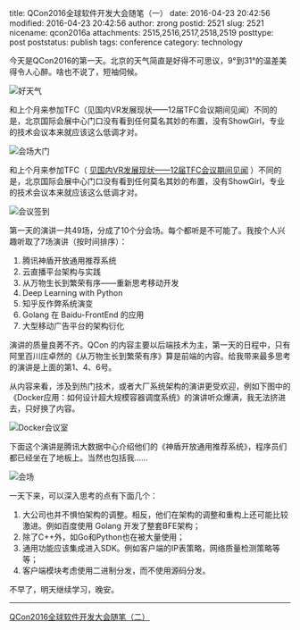 title: QCon2016全球软件开发大会随笔（一）
date: 2016-04-23 20:42:56
modified: 2016-04-23 20:42:56
author: zrong
postid: 2521
slug: 2521
nicename: qcon2016a
attachments: 2515,2516,2517,2518,2519
posttype: post
poststatus: publish
tags: conference
category: technology

今天是QCon2016的第一天。北京的天气简直是好得不可思议，9°到31°的温差美得令人心醉。啥也不说了，短袖伺候。

![好天气][51]

和上个月来参加TFC（见国内VR发展现状——12届TFC会议期间见闻）不同的是，北京国际会展中心门口没有看到任何莫名其妙的布置，没有ShowGirl，专业的技术会议本来就应该这么低调才对。

<!--more-->
![会场大门][52]

和上个月来参加TFC（ [见国内VR发展现状——12届TFC会议期间见闻][1] ）不同的是，北京国际会展中心门口没有看到任何莫名其妙的布置，没有ShowGirl，专业的技术会议本来就应该这么低调才对。

![会议签到][53]

第一天的演讲一共49场，分成了10个分会场。每个都听是不可能了。我按个人兴趣听取了7场演讲（按时间排序）：

1. 腾讯神盾开放通用推荐系统
1. 云直播平台架构与实践
1. 从万物生长到繁荣有序——重新思考移动开发
1. Deep Learning with Python
1. 知乎反作弊系统演变
1. Golang 在 Baidu-FrontEnd 的应用
1. 大型移动广告平台的架构衍化

演讲的质量良莠不齐。QCon 的内容主要以后端技术为主，第一天的日程中，只有阿里百川庄卓然的《从万物生长到繁荣有序》算是前端的内容。给我带来最多思考的演讲是上面的第1、4、6号。

从内容来看，涉及到热门技术，或者大厂系统架构的演讲更受欢迎，例如下图中的《Docker应用：如何设计超大规模容器调度系统》的演讲听众爆满，我无法挤进去，只好换了内容。

![Docker会议室][55]

下面这个演讲是腾讯大数据中心介绍他们的《神盾开放通用推荐系统》，程序员们都已经坐在了地板上。当然也包括我……

![会场][54]

一天下来，可以深入思考的点有下面几个：

1. 大公司也并不惧怕架构的调整。相反，他们在架构的调整和重构上还可能比较激进。例如百度使用 Golang 开发了整套BFE架构；
1. 除了C++外，如Go和Python也在被大量使用；
1. 通用功能应该集成进入SDK。例如客户端的IP表策略，网络质量检测策略等等；
1. 客户端模块考虑使用二进制分发，而不使用源码分发。

不早了，明天继续学习，晚安。

----

[QCon2016全球软件开发大会随笔（二）][2]

[1]: http://zengrong.net/post/2460.htm
[2]: http://zengrong.net/post/2528.htm
[51]: http://zengrong.net/wp-content/uploads/2016/04/qcon01.jpg
[52]: http://zengrong.net/wp-content/uploads/2016/04/qcon02.jpg
[53]: http://zengrong.net/wp-content/uploads/2016/04/qcon03.jpg
[54]: http://zengrong.net/wp-content/uploads/2016/04/qcon04.jpg
[55]: http://zengrong.net/wp-content/uploads/2016/04/qcon05.jpg
